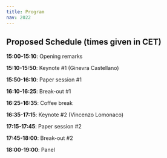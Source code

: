 ```yaml
---
title: Program
nav: 2022
---
```


## Proposed Schedule (times given in CET)

**15:00-15:10**: Opening remarks 

**15:10-15:50**: Keynote #1  (Ginevra Castellano)

**15:50-16:10**: Paper session #1 

**16:10-16:25**: Break-out #1 

**16:25-16:35**: Coffee break 

**16:35-17:15**: Keynote #2  (Vincenzo Lomonaco)

**17:15-17:45**: Paper session #2 

**17:45-18:00**: Break-out #2 

**18:00-19:00**: Panel 